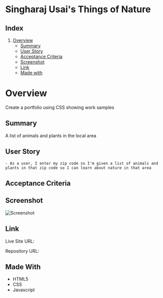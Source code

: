 # Singharaj Usai's Things of Nature

## Index
1. [Overview](#overview)
    - [Summary](#summary)
    - [User Story](#user-story)
    - [Acceptance Criteria](#acceptance-criteria)
    - [Screenshot](#screenshot)
    - [Link](#link)
    - [Made with](#made-with)

# Overview

Create a portfolio using CSS showing work samples

## Summary

A list of animals and plants in the local area

## User Story

````
- As a user, I enter my zip code so I'm given a list of animals and plants in that zip code so I can learn about nature in that area
````

## Acceptance Criteria



## Screenshot

![Screenshot]()

## Link

Live Site URL: 

Repository URL: 

## Made With

* HTML5
* CSS
* Javascript
